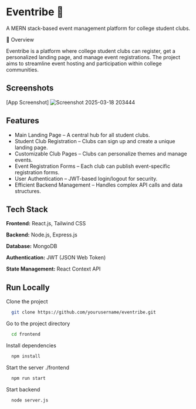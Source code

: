 
# Eventribe 🎉

A MERN stack-based event management platform for college student clubs.

🚀 Overview

Eventribe is a platform where college student clubs can register, get a personalized landing page, and manage event registrations. The project aims to streamline event hosting and participation within college communities.


## Screenshots

[App Screenshot]
![Screenshot 2025-03-18 203444](https://github.com/user-attachments/assets/c2205ac3-c268-425b-b4aa-587349164394)



## Features

- Main Landing Page – A central hub for all student clubs.
- Student Club Registration – Clubs can sign up and create a unique landing page.
- Customizable Club Pages – Clubs can personalize themes and manage events.
- Event Registration Forms – Each club can publish event-specific registration forms.
- User Authentication – JWT-based login/logout for security.
- Efficient Backend Management – Handles complex API calls and data structures.


## Tech Stack

**Frontend:** React.js, Tailwind CSS

**Backend:** Node.js, Express.js

**Database:** MongoDB

**Authentication:** JWT (JSON Web Token)

**State Management:** React Context API
## Run Locally

Clone the project

```bash
  git clone https://github.com/yourusername/eventribe.git
```

Go to the project directory

```bash
  cd frontend
```

Install dependencies

```bash
  npm install
```

Start the server ./frontend

```bash
  npm run start
```

Start backend 

```bash
  node server.js
```
